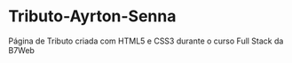 # Tributo-Ayrton-Senna

Página de Tributo criada com HTML5 e CSS3 durante o curso Full Stack da B7Web
